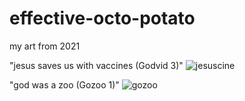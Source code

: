 # effective-octo-potato
my art from 2021

"jesus saves us with vaccines (Godvid 3)"
![jesuscine](jesuscine.png "Godvid 3")

"god was a zoo (Gozoo 1)"
![gozoo](gozoo.png "Gozoo 1")
